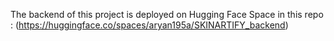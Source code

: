 The backend of this project is deployed on Hugging Face Space in this repo : (https://huggingface.co/spaces/aryan195a/SKINARTIFY_backend)
